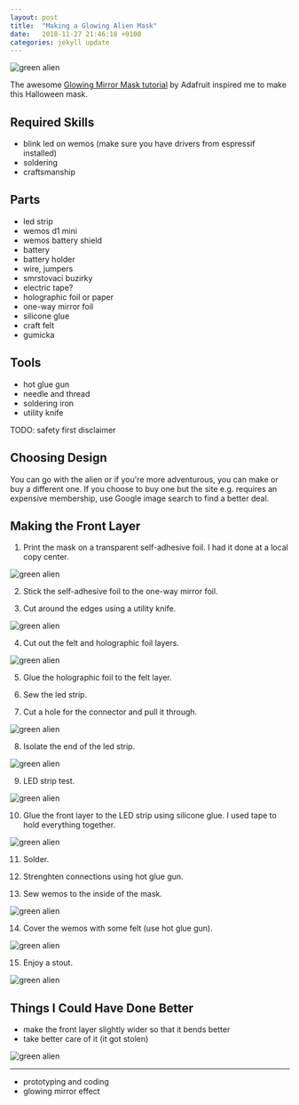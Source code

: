 ```yaml
---
layout: post
title:  "Making a Glowing Alien Mask"
date:   2018-11-27 21:46:18 +0100
categories: jekyll update
---
```


![green alien](/assets/alien_green3.gif)

The awesome [Glowing Mirror Mask tutorial](https://learn.adafruit.com/glowing-mirror-mask/introduction) by Adafruit inspired me to make this Halloween mask.

## Required Skills

- blink led on wemos (make sure you have drivers from espressif installed)
- soldering
- craftsmanship

## Parts

- led strip
- wemos d1 mini
- wemos battery shield
- battery
- battery holder
- wire, jumpers
- smrstovaci buzirky
- electric tape?
- holographic foil or paper
- one-way mirror foil
- silicone glue
- craft felt
- gumicka

## Tools

- hot glue gun
- needle and thread
- soldering iron
- utility knife

TODO: safety first disclaimer

## Choosing Design

You can go with the alien or if you're more adventurous, you can make or buy a different one. If you choose to buy one but the site e.g. requires an expensive membership, use Google image search to find a better deal.

## Making the Front Layer

1. Print the mask on a transparent self-adhesive foil. I had it done at a local copy center.

![green alien](/assets/alien_foil.jpeg)

2. Stick the self-adhesive foil to the one-way mirror foil.

3. Cut around the edges using a utility knife.

![green alien](/assets/alien_foil_cut.jpeg)

4. Cut out the felt and holographic foil layers.

![green alien](/assets/alien_holographic_felt.jpeg)

5. Glue the holographic foil to the felt layer.

6. Sew the led strip.

7. Cut a hole for the connector and pull it through.

![green alien](/assets/alien_led_strip.jpeg)

8. Isolate the end of the led strip.

![green alien](/assets/alien_led_strip_ending.jpeg)

9. LED strip test.

![green alien](/assets/alien_led_strip_test.jpeg)

10. Glue the front layer to the LED strip using silicone glue. I used tape to hold everything together.

![green alien](/assets/alien_silicone_glue.jpeg)

11. Solder.

12. Strenghten connections using hot glue gun.

13. Sew wemos to the inside of the mask.

![green alien](/assets/alien_wemos.jpeg)

14. Cover the wemos with some felt (use hot glue gun).

![green alien](/assets/alien_wemos_covered.jpeg)

15. Enjoy a stout.

![green alien](/assets/alien_beer.jpeg)

## Things I Could Have Done Better

- make the front layer slightly wider so that it bends better
- take better care of it (it got stolen)

![green alien](/assets/alien_green.gif)

----------
- prototyping and coding
- glowing mirror effect
